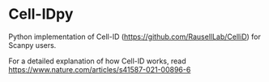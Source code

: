 # Cell-IDpy
Python implementation of Cell-ID (https://github.com/RausellLab/CelliD) for Scanpy users.

For a detailed explanation of how Cell-ID works, read  https://www.nature.com/articles/s41587-021-00896-6
